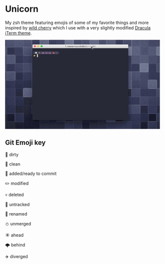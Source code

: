 # Unicorn #

My zsh theme featuring emojis of some of my favorite things and more inspired by [wild cherry](https://github.com/mashaal/wild-cherry) which I use with a very slightly modified [Dracula iTerm theme](https://draculatheme.com/iterm/).

![Unicorn](https://raw.githubusercontent.com/juliuscaesar/unicorn/99755ffad7349ae614bcd3af79d82d39aa6dcbfe/images/unicorn.gif)

## Git Emoji key ##
 🍕 dirty

 🍺 clean

 🐣 added/ready to commit

 ✏️ modified

 💀 deleted

 👻 untracked

 🤖 renamed

 ⛄️ unmerged

 ☀️ ahead

 🌩 behind

 ✈️ diverged
